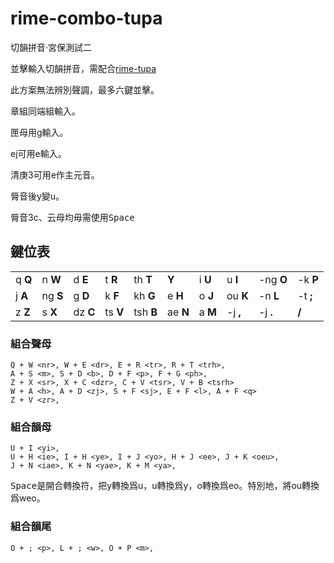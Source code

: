 # rime-combo-tupa

切韻拼音·宮保測試二

並擊輸入切韻拼音，需配合[rime-tupa](https://github.com/ayaka14732/rime-tupa)

此方案無法辨別聲調，最多六鍵並擊。

章組同端組輸入。

匣母用g輸入。

ej可用e輸入。

清庚3可用e作主元音。

脣音後y變u。

脣音3c、云母均毋需使用<kbd>Space</kbd>

## 鍵位表

|      |      |      |      |      |      |      |      |      |      | 
| ---- | ---- | ---- | ---- | ---- | ---- | ---- | ---- | ---- | ---- |
| q   **Q**| n   **W**| d   **E**| t   **R**| th  **T**|     **Y**| i   **U**| u   **I**|-ng  **O**|-k   **P**|
| j   **A**| ng  **S**| g   **D**| k   **F**| kh  **G**| e   **H**| o   **J**| ou  **K**|-n   **L**|-t   **;**|
| z   **Z**| s   **X**| dz  **C**| ts  **V**| tsh **B**| ae  **N**| a   **M**|-j   **,**|-j   **.**|     **/**|

### 組合聲母

    Q + W <nr>, W + E <dr>, E + R <tr>, R + T <trh>,
    A + S <m>, S + D <b>, D + F <p>, F + G <ph>,
    Z + X <sr>, X + C <dzr>, C + V <tsr>, V + B <tsrh>
    W + A <h>, A + D <zj>, S + F <sj>, E + F <l>, A + F <q>
    Z + V <zr>,

### 組合韻母

    U + I <yi>,
    U + H <ie>, I + H <ye>, I + J <yo>, H + J <ee>, J + K <oeu>,
    J + N <iae>, K + N <yae>, K + M <ya>,

<kbd>Space</kbd>是開合轉換符，把y轉換爲u，u轉換爲y，o轉換爲eo。特別地，將ou轉換爲weo。

### 組合韻尾

    O + ; <p>, L + ; <w>, O + P <m>,
